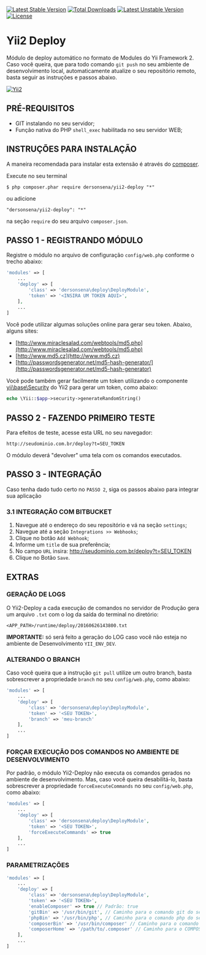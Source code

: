 [![Latest Stable Version](https://poser.pugx.org/dersonsena/yii2-user-module/v/stable)](https://packagist.org/packages/dersonsena/yii2-user-module)
[![Total Downloads](https://poser.pugx.org/dersonsena/yii2-user-module/downloads)](https://packagist.org/packages/dersonsena/yii2-user-module)
[![Latest Unstable Version](https://poser.pugx.org/dersonsena/yii2-user-module/v/unstable)](https://packagist.org/packages/dersonsena/yii2-user-module)
[![License](https://poser.pugx.org/dersonsena/yii2-user-module/license)](https://packagist.org/packages/dersonsena/yii2-user-module)

Yii2 Deploy
===========================

Módulo de deploy automático no formato de Modules do Yii Framework 2. Caso você queira, que para todo comando ```git push``` no seu
ambiente de desenvolvimento local, automaticamente atualize o seu repositório remoto, basta seguir as instruções e passos abaixo.

[![Yii2](https://img.shields.io/badge/Powered_by-Yii_Framework-green.svg?style=flat)](http://www.yiiframework.com/)

PRÉ-REQUISITOS
-------------------
* GIT instalando no seu servidor;
* Função nativa do PHP `shell_exec` habilitada no seu servidor WEB;

INSTRUÇÕES PARA INSTALAÇÃO
-------------------

A maneira recomendada para instalar esta extensão é através do [composer](http://getcomposer.org/download/).

Execute no seu terminal

```
$ php composer.phar require dersonsena/yii2-deploy "*"
```

ou adicione

```
"dersonsena/yii2-deploy": "*"
```

na seção ```require``` do seu arquivo `composer.json`.

PASSO 1 - REGISTRANDO MÓDULO
-------------------

Registre o módulo no arquivo de configuração ```config/web.php``` conforme o trecho abaixo:

```php
'modules' => [
    ...
    'deploy' => [
        'class' => 'dersonsena\deploy\DeployModule',
        'token' => '<INSIRA UM TOKEN AQUI>',
    ],
    ...
]
```

Você pode utilizar algumas soluções online para gerar seu token. Abaixo, alguns sites:

* [http://www.miraclesalad.com/webtools/md5.php](http://www.miraclesalad.com/webtools/md5.php)
* [http://www.md5.cz](http://www.md5.cz)
* [http://passwordsgenerator.net/md5-hash-generator/](http://passwordsgenerator.net/md5-hash-generator)

Você pode também gerar facilmente um token utilizando o componente
[yii\base\Security](http://www.yiiframework.com/doc-2.0/yii-base-security.html#generateRandomString()-detail) do Yii2 para gerar um token,
como abaixo:

```php
echo \Yii::$app->security->generateRandomString()
```

PASSO 2 - FAZENDO PRIMEIRO TESTE
-------------------

Para efeitos de teste, acesse esta URL no seu navegador:

```
http://seudominio.com.br/deploy?t=SEU_TOKEN
```

O módulo deverá "devolver" uma tela com os comandos executados.

PASSO 3 - INTEGRAÇÃO
-------------------

Caso tenha dado tudo certo no ```PASSO 2```, siga os passos abaixo para integrar sua aplicação

### 3.1 INTEGRAÇÃO COM BITBUCKET

1. Navegue até o endereço do seu repositório e vá na seção ```settings```;
2. Navegue até a seção ```Integrations >> Webhooks```;
3. Clique no botão ```Add Webhook```;
4. Informe um ```title``` de sua preferência;
5. No campo ```URL``` insira: http://seudominio.com.br/deploy?t=SEU_TOKEN
6. Clique no Botão ```Save```.

EXTRAS
-------------------

### GERAÇÃO DE LOGS

O Yii2-Deploy a cada execução de comandos no servidor de Produção gera um arquivo ```.txt``` com o log da saída do terminal
no diretório:

```
<APP_PATH>/runtime/deploy/20160626143800.txt
```

**IMPORTANTE:** só será feito a geração do LOG caso você não esteja no ambiente de Desenvolvimento ```YII_ENV_DEV```.

### ALTERANDO O BRANCH

Caso você queira que a instrução ```git pull``` utilize um outro branch, basta sobrescrever a propriedade ```branch``` no seu ```config/web.php```, como abaixo:

```php
'modules' => [
    ...
    'deploy' => [
        'class' => 'dersonsena\deploy\DeployModule',
        'token' => '<SEU TOKEN>',
        'branch' => 'meu-branch'
    ],
    ...
]
```

### FORÇAR EXECUÇÃO DOS COMANDOS NO AMBIENTE DE DESENVOLVIMENTO

Por padrão, o módulo Yii2-Deploy não executa os comandos gerados no ambiente de desenvolvimento. Mas, caso você queira desabilitá-lo,
basta sobrescrever a propriedade ```forceExecuteCommands``` no seu ```config/web.php```, como abaixo:

```php
'modules' => [
    ...
    'deploy' => [
        'class' => 'dersonsena\deploy\DeployModule',
        'token' => '<SEU TOKEN>',
        'forceExecuteCommands' => true
    ],
    ...
]
```

### PARAMETRIZAÇÕES

```php
'modules' => [
    ...
    'deploy' => [
        'class' => 'dersonsena\deploy\DeployModule',
        'token' => '<SEU TOKEN>',
        'enableComposer' => true // Padrão: true
        'gitBin' => '/usr/bin/git', // Caminho para o comando git do servidor (Padrão: /usr/bin/git)
        'phpBin' => '/usr/bin/php', // Caminho para o comando php do servidor (Padrão: /usr/bin/php)
        'composerBin' => '/usr/bin/composer' // Caminho para o comando composer do servidor (Padrão: /usr/bin/composer),
        'composerHome' => '/path/to/.composer' // Caminho para o COMPOSER_HOME (Padrão: null)
    ],
    ...
]
```
